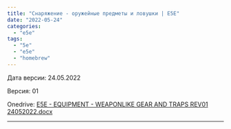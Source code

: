```yaml
---
title: "Снаряжение - оружейные предметы и ловушки | E5E"
date: "2022-05-24"
categories: 
  - "e5e"
tags: 
  - "5e"
  - "e5e"
  - "homebrew"
---
```


Дата версии: 24.05.2022

Версия: 01

Onedrive: [E5E - EQUIPMENT - WEAPONLIKE GEAR AND TRAPS REV01 24052022.docx](https://1drv.ms/w/s!Atcrhwwo1lBA19gM1tFW-f7nqCk5oQ?e=joPem4)

* * *
